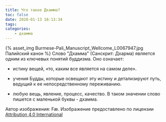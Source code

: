 ```yaml
---
title: Что такое Дхамма?
toc: false
date: 2020-01-13 16:13:34
tags:
categories:
	- дхамма
---
```



{% asset_img Burmese-Pali_Manuscript_Wellcome_L0067947.jpg Палийский канон %}
Слово "Дхамма" (Санскрит: Дхарма) является одним из ключевых понятий буддизма. <!--more--> Оно означает:

- истину вещей, «то, каким все является на самом деле».

- учения Будды, которые освещают эту истину и детализируют путь, ведущий к ее непосредственному переживанию.

- любую вещь, явление, процесс, качество. В таком значении слово пишется с маленькой буквы - дхамма.

<span class="image_description">Автор изображения: Fæ. Изображение предоставлено по лицензии [Attribution 4.0 International](https://creativecommons.org/licenses/by/4.0/deed.en)</span>

